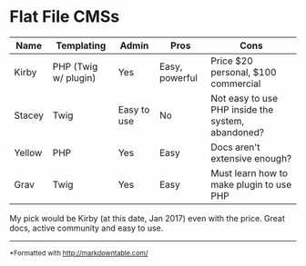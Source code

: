 # Flat File CMSs

| Name   | Templating           | Admin       | Pros           | Cons                                              |
|--------|----------------------|-------------|----------------|---------------------------------------------------|
| Kirby  | PHP (Twig w/ plugin) | Yes         | Easy, powerful | Price $20 personal, $100 commercial               |
| Stacey | Twig                 | Easy to use | No             | Not easy to use PHP inside the system, abandoned? |
| Yellow | PHP                  | Yes         | Easy           | Docs aren't extensive enough?                     |
| Grav   | Twig                 | Yes         | Easy           | Must learn how to make plugin to use PHP          |


My pick would be Kirby (at this date, Jan 2017) even with the price. Great docs, active community and easy to use.

----

<small>*Formatted with http://markdowntable.com/</small>
